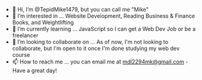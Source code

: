 - 👋 Hi, I’m @TepidMike1479, but you can call me "Mike"
- 👀 I’m interested in ... Website Development, Reading Business & Finance Books, and Weightlifting
- 🌱 I’m currently learning ... JavaScript so I can get a Web Dev Job or be a freelancer
- 💞️ I’m looking to collaborate on ... As of now, I'm not looking to collaborate, but I'm open to it once I'm done studying my web dev course
- 📫 How to reach me ... you can email me at mdl2294mk@gmail.com - Have a great day!

<!---
TepidMike1479/TepidMike1479 is a ✨ special ✨ repository because its `README.md` (this file) appears on your GitHub profile.
You can click the Preview link to take a look at your changes.
--->
